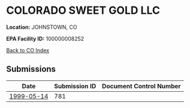 # COLORADO SWEET GOLD LLC

**Location:** JOHNSTOWN, CO

**EPA Facility ID:** 100000008252

[Back to CO Index](../../index.md)

## Submissions

| Date | Submission ID | Document Control Number |
|------|--------------|-------------------------|
| [1999-05-14](submissions/781.md) | 781 |  |

